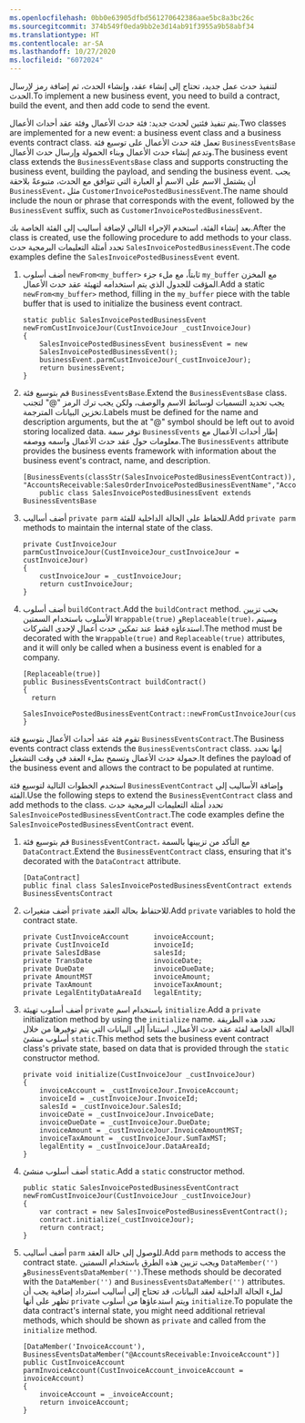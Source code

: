 ```yaml
---
ms.openlocfilehash: 0bb0e63905dfbd561270642386aae5bc8a3bc26c
ms.sourcegitcommit: 374b549f0eda9bb2e3d14ab91f3955a9b58abf34
ms.translationtype: HT
ms.contentlocale: ar-SA
ms.lasthandoff: 10/27/2020
ms.locfileid: "6072024"
---
```

<span data-ttu-id="5869e-101">لتنفيذ حدث عمل جديد، تحتاج إلى إنشاء عقد، وإنشاء الحدث، ثم إضافة رمز لإرسال الحدث.</span><span class="sxs-lookup"><span data-stu-id="5869e-101">To implement a new business event, you need to build a contract, build the event, and then add code to send the event.</span></span>

<span data-ttu-id="5869e-102">يتم تنفيذ فئتين لحدث جديد: فئة حدث الأعمال وفئة عقد أحداث الأعمال.</span><span class="sxs-lookup"><span data-stu-id="5869e-102">Two classes are implemented for a new event: a business event class and a business events contract class.</span></span> <span data-ttu-id="5869e-103">تعمل فئة حدث الأعمال على توسيع فئة `BusinessEventsBase` وتدعم إنشاء حدث الأعمال وبناء الحمولة وإرسال حدث الأعمال.</span><span class="sxs-lookup"><span data-stu-id="5869e-103">The business event class extends the `BusinessEventsBase` class and supports constructing the business event, building the payload, and sending the business event.</span></span>
<span data-ttu-id="5869e-104">يجب أن يشتمل الاسم على الاسم أو العبارة التي تتوافق مع الحدث، متبوعةً بلاحقة `BusinessEvent`، مثل `CustomerInvoicePostedBusinessEvent`.</span><span class="sxs-lookup"><span data-stu-id="5869e-104">The name should include the noun or phrase that corresponds with the event, followed by the `BusinessEvent` suffix, such as `CustomerInvoicePostedBusinessEvent`.</span></span>

<span data-ttu-id="5869e-105">بعد إنشاء الفئة، استخدم الإجراء التالي لإضافة أساليب إلى الفئة الخاصة بك.</span><span class="sxs-lookup"><span data-stu-id="5869e-105">After the class is created, use the following procedure to add methods to your class.</span></span> <span data-ttu-id="5869e-106">تحدد أمثلة التعليمات البرمجية حدث `SalesInvoicePostedBusinessEvent`.</span><span class="sxs-lookup"><span data-stu-id="5869e-106">The code examples define the `SalesInvoicePostedBusinessEvent` event.</span></span>

1. <span data-ttu-id="5869e-107">أضف أسلوب `newFrom<my_buffer>` ثابتاً، مع ملء جزء `my_buffer` مع المخزن المؤقت للجدول الذي يتم استخدامه لتهيئة عقد حدث الأعمال.</span><span class="sxs-lookup"><span data-stu-id="5869e-107">Add a static `newFrom<my_buffer>` method, filling in the `my_buffer` piece with the table buffer that is used to initialize the business event contract.</span></span>


    ```xpp
    static public SalesInvoicePostedBusinessEvent
    newFromCustInvoiceJour(CustInvoiceJour _custInvoiceJour)
    {
        SalesInvoicePostedBusinessEvent businessEvent = new
        SalesInvoicePostedBusinessEvent();
        businessEvent.parmCustInvoiceJour(_custInvoiceJour);
        return businessEvent;
    }
    ```
2. <span data-ttu-id="5869e-108">قم بتوسيع فئة `BusinessEventsBase`.</span><span class="sxs-lookup"><span data-stu-id="5869e-108">Extend the `BusinessEventsBase` class.</span></span> <span data-ttu-id="5869e-109">يجب تحديد التسميات لوسائط الاسم والوصف، ولكن يجب ترك الرمز "@" لتجنب تخزين البيانات المترجمة.</span><span class="sxs-lookup"><span data-stu-id="5869e-109">Labels must be defined for the name and description arguments, but the at "@" symbol should be left out to avoid storing localized data.</span></span> <span data-ttu-id="5869e-110">توفر سمة `BusinessEvents` إطار أحداث الأعمال مع معلومات حول عقد حدث الأعمال واسمه ووصفه.</span><span class="sxs-lookup"><span data-stu-id="5869e-110">The `BusinessEvents` attribute provides the business events framework with information about the business event's contract, name, and description.</span></span>

    ```xpp
    [BusinessEvents(classStr(SalesInvoicePostedBusinessEventContract)),
    "AccountsReceivable:SalesOrderInvoicePostedBusinessEventName","AccountsReceivable:SalesOrderInvoicePostedBusinessEventDescription",ModuleAxapta::SalesOrder)]
        public class SalesInvoicePostedBusinessEvent extends BusinessEventsBase
    ```
    
3. <span data-ttu-id="5869e-111">أضف أساليب `private parm` للحفاظ على الحالة الداخلية للفئة.</span><span class="sxs-lookup"><span data-stu-id="5869e-111">Add `private parm` methods to maintain the internal state of the class.</span></span>

    ```xpp
    private CustInvoiceJour parmCustInvoiceJour(CustInvoiceJour_custInvoiceJour = custInvoiceJour)
    {
        custInvoiceJour = _custInvoiceJour;
        return custInvoiceJour;
    }
    ```
    
4. <span data-ttu-id="5869e-112">أضف أسلوب `buildContract`.</span><span class="sxs-lookup"><span data-stu-id="5869e-112">Add the `buildContract` method.</span></span> <span data-ttu-id="5869e-113">يجب تزيين الأسلوب باستخدام السمتين `Wrappable(true)` و`Replaceable(true)`، وسيتم استدعاؤه فقط عند تمكين حدث أعمال لإحدى الشركات.</span><span class="sxs-lookup"><span data-stu-id="5869e-113">The method must be decorated with the `Wrappable(true)` and `Replaceable(true)` attributes, and it will only be called when a business event is enabled for a company.</span></span>

    ```xpp
   [Replaceable(true)]
   public BusinessEventsContract buildContract()
   {
      return
      SalesInvoicePostedBusinessEventContract::newFromCustInvoiceJour(custInvoiceJour);
   }
   ```

<span data-ttu-id="5869e-114">تقوم فئة عقد أحداث الأعمال بتوسيع فئة `BusinessEventsContract`.</span><span class="sxs-lookup"><span data-stu-id="5869e-114">The Business events contract class extends the `BusinessEventsContract` class.</span></span> <span data-ttu-id="5869e-115">إنها تحدد حمولة حدث الأعمال وتسمح بملء العقد في وقت التشغيل.</span><span class="sxs-lookup"><span data-stu-id="5869e-115">It defines the payload of the business event and allows the contract to be populated at runtime.</span></span>

<span data-ttu-id="5869e-116">استخدم الخطوات التالية لتوسيع فئة `BusinessEventContract` وإضافة الأساليب إلى الفئة.</span><span class="sxs-lookup"><span data-stu-id="5869e-116">Use the following steps to extend the `BusinessEventContract` class and add methods to the class.</span></span> <span data-ttu-id="5869e-117">تحدد أمثلة التعليمات البرمجية حدث `SalesInvoicePostedBusinessEventContract`.</span><span class="sxs-lookup"><span data-stu-id="5869e-117">The code examples define the `SalesInvoicePostedBusinessEventContract` event.</span></span>

1. <span data-ttu-id="5869e-118">قم بتوسيع فئة `BusinessEventContract`، مع التأكد من تزيينها بالسمة `DataContract`.</span><span class="sxs-lookup"><span data-stu-id="5869e-118">Extend the `BusinessEventContract` class, ensuring that it's  decorated with the `DataContract` attribute.</span></span>

    ```xpp
    [DataContract]
    public final class SalesInvoicePostedBusinessEventContract extends
    BusinessEventsContract
    ```

2. <span data-ttu-id="5869e-119">أضف متغيرات `private` للاحتفاظ بحالة العقد.</span><span class="sxs-lookup"><span data-stu-id="5869e-119">Add `private` variables to hold the contract state.</span></span>

    ```xpp
    private CustInvoiceAccount      invoiceAccount;
    private CustInvoiceId           invoiceId;
    private SalesIdBase             salesId;
    private TransDate               invoiceDate;
    private DueDate                 invoiceDueDate;
    private AmountMST               invoiceAmount;
    private TaxAmount               invoiceTaxAmount;
    private LegalEntityDataAreaId   legalEntity;
    ```

3. <span data-ttu-id="5869e-120">أضف أسلوب تهيئة `private` باستخدام اسم `initialize`.</span><span class="sxs-lookup"><span data-stu-id="5869e-120">Add a `private` initialization method by using the `initialize` name.</span></span> <span data-ttu-id="5869e-121">تحدد هذه الطريقة الحالة الخاصة لفئة عقد حدث الأعمال، استناداً إلى البيانات التي يتم توفيرها من خلال أسلوب منشئ `static`.</span><span class="sxs-lookup"><span data-stu-id="5869e-121">This method sets the business event contract class's private state, based on data that is provided through the `static` constructor method.</span></span>

    ```xpp
    private void initialize(CustInvoiceJour _custInvoiceJour)
    {
        invoiceAccount = _custInvoiceJour.InvoiceAccount;
        invoiceId = _custInvoiceJour.InvoiceId;
        salesId = _custInvoiceJour.SalesId;
        invoiceDate = _custInvoiceJour.InvoiceDate;
        invoiceDueDate = _custInvoiceJour.DueDate;
        invoiceAmount = _custInvoiceJour.InvoiceAmountMST;
        invoiceTaxAmount = _custInvoiceJour.SumTaxMST;
        legalEntity = _custInvoiceJour.DataAreaId;
    }
    ```

4. <span data-ttu-id="5869e-122">أضف أسلوب منشئ `static`.</span><span class="sxs-lookup"><span data-stu-id="5869e-122">Add a `static` constructor method.</span></span>

    ```xpp
    public static SalesInvoicePostedBusinessEventContract
    newFromCustInvoiceJour(CustInvoiceJour _custInvoiceJour)
    {
        var contract = new SalesInvoicePostedBusinessEventContract();
        contract.initialize(_custInvoiceJour);
        return contract;
    }
    ```
    
5. <span data-ttu-id="5869e-123">أضف أساليب `parm` للوصول إلى حالة العقد.</span><span class="sxs-lookup"><span data-stu-id="5869e-123">Add `parm` methods to access the contract state.</span></span> <span data-ttu-id="5869e-124">ويجب تزيين هذه الطرق باستخدام السمتين `DataMember('')` و`BusinessEventsDataMember('')`.</span><span class="sxs-lookup"><span data-stu-id="5869e-124">These methods should be decorated with the `DataMember('')` and `BusinessEventsDataMember('')` attributes.</span></span> <span data-ttu-id="5869e-125">لملء الحالة الداخلية لعقد البيانات، قد تحتاج إلى أساليب استرداد إضافية يجب أن تظهر على أنها `private` ويتم استدعاؤها من أسلوب `initialize`.</span><span class="sxs-lookup"><span data-stu-id="5869e-125">To populate the data contract's internal state, you might need additional retrieval methods, which should be shown as `private` and called from the `initialize` method.</span></span>

    ```xpp
    [DataMember('InvoiceAccount'),
    BusinessEventsDataMember("@AccountsReceivable:InvoiceAccount")]
    public CustInvoiceAccount parmInvoiceAccount(CustInvoiceAccount_invoiceAccount = invoiceAccount)
    {
        invoiceAccount = _invoiceAccount;
        return invoiceAccount;
    }
    ```
